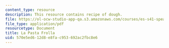 ```yaml
---
content_type: resource
description: This resource contains recipe of dough.
file: https://ol-ocw-studio-app-qa.s3.amazonaws.com/courses/es-s41-speak-italian-with-your-mouth-full-spring-2012/570e5ed612d8e8fac953692ac2fbc8e6_MITES_S41S12_dough_recipe.pdf
file_type: application/pdf
resourcetype: Document
title: La Pasta Frolla
uid: 570e5ed6-12d8-e8fa-c953-692ac2fbc8e6
---
```

